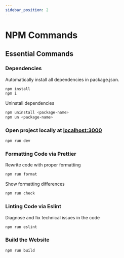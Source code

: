 ```yaml
---
sidebar_position: 2
---
```


# NPM Commands

## Essential Commands

### Dependencies
Automatically install all dependencies in package.json.
```bash
npm install 
npm i
```
Uninstall dependencies
```bash
npm uninstall <package-name>
npm un <package-name>
```


### Open project locally at [localhost:3000](localhost:3000)
```bash
npm run dev
```

### Formatting Code via Prettier
Rewrite code with proper formatting
```bash
npm run format
```
Show formatting differences
```bash
npm run check
```

### Linting Code via Eslint
Diagnose and fix technical issues in the code
```bash
npm run eslint
```

### Build the Website
```bash
npm run build
```